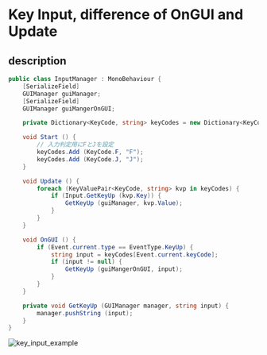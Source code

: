 # Key Input, difference of OnGUI and Update

## description

``` c#
public class InputManager : MonoBehaviour {
    [SerializeField]
    GUIManager guiManager;
    [SerializeField]
    GUIManager guiMangerOnGUI;

    private Dictionary<KeyCode, string> keyCodes = new Dictionary<KeyCode, string> ();

    void Start () {
        // 入力判定用にFとJを設定
        keyCodes.Add (KeyCode.F, "F");
        keyCodes.Add (KeyCode.J, "J");
    }

    void Update () {
        foreach (KeyValuePair<KeyCode, string> kvp in keyCodes) {
            if (Input.GetKeyUp (kvp.Key)) {
                GetKeyUp (guiManager, kvp.Value);
            }
        }
    }

    void OnGUI () {
        if (Event.current.type == EventType.KeyUp) {
            string input = keyCodes[Event.current.keyCode];
            if (input != null) {
                GetKeyUp (guiMangerOnGUI, input);
            }
        }
    }

    private void GetKeyUp (GUIManager manager, string input) {
        manager.pushString (input);
    }
}

```

![key_input_example](https://user-images.githubusercontent.com/43107404/129321598-2c6680fe-fb9e-4246-97b9-fd4f752c1b50.gif)
